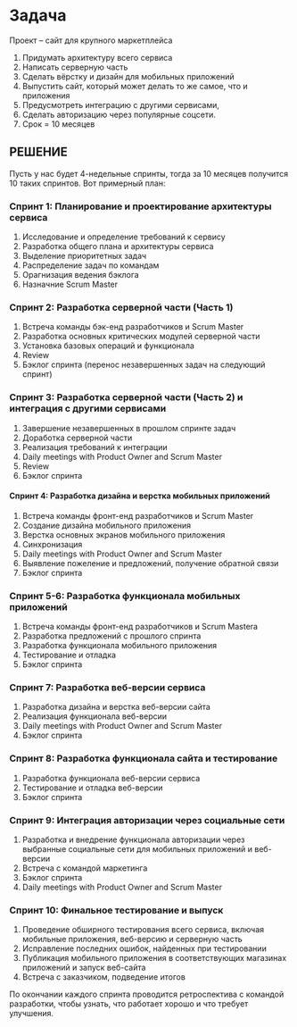 # Задача

Проект – сайт для крупного маркетплейса
1. Придумать архитектуру всего сервиса
2. Написать серверную часть
3. Сделать вёрстку и дизайн для мобильных приложений
4. Выпустить сайт, который может делать то же самое, что и приложения
5. Предусмотреть интеграцию с другими сервисами,
6. Сделать авторизацию через популярные соцсети.
7. Срок = 10 месяцев

## РЕШЕНИЕ

Пусть у нас будет 4-недельные спринты, тогда за 10 месяцев получится 10 таких спринтов. Вот примерный план:

### Спринт 1: Планирование и проектирование архитектуры сервиса
1. Исследование и определение требований к сервису
2. Разработка общего плана и архитектуры сервиса
3. Выделение приоритетных задач
4. Распределение задач по командам
5. Орагнизация ведения бэклога
6. Назначние Scrum Master

### Спринт 2: Разработка серверной части (Часть 1)
1. Встреча команды бэк-енд разработчиков и Scrum Master
2. Разработка основных критических модулей серверной части
3. Установка базовых операций и функционала
4. Review
5. Бэклог спринта (перенос незавершенных задач на следующий спринт)

### Спринт 3: Разработка серверной части (Часть 2) и интеграция с другими сервисами
1. Завершение незавершенных в прошлом спринте задач
2. Доработка серверной части
3. Реализация требований к интеграции
4. Daily meetings with Product Owner and Scrum Master
5. Review
6. Бэклог спринта

#### Спринт 4: Разработка дизайна и верстка мобильных приложений
1. Встреча команды фронт-енд разработчиков и Scrum Master
2. Создание дизайна мобильного приложения
3. Верстка основных экранов мобильного приложения
4. Синхронизация
5. Daily meetings with Product Owner and Scrum Master
6. Выявление пожеление и предложений, получение обратной связи
7. Бэклог спринта

### Спринт 5-6: Разработка функционала мобильных приложений
1. Встреча команды фронт-енд разработчиков и Scrum Masterа
2. Разработка предложений с прошлого спринта
3. Разработка функционала мобильного приложения
4. Тестирование и отладка
5. Бэклог спринта

### Спринт 7: Разработка веб-версии сервиса
1. Разработка дизайна и верстка веб-версии сайта
2. Реализация функционала веб-версии
3. Daily meetings with Product Owner and Scrum Master
4. Бэклог спринта

### Спринт 8: Разработка функционала сайта и тестирование
1. Разработка функционала веб-версии сервиса
2. Тестирование и отладка веб-версии
3. Бэклог спринта

### Спринт 9: Интеграция авторизации через социальные сети
1. Разработка и внедрение функционала авторизации через выбранные социальные сети для мобильных приложений и веб-версии
2. Встреча с командой маркетинга
3. Бэклог спринта
4. Daily meetings with Product Owner and Scrum Master

### Спринт 10: Финальное тестирование и выпуск
1. Проведение обширного тестирования всего сервиса, включая мобильные приложения, веб-версию и серверную часть
2. Исправление последних ошибок, найденных при тестировании
3. Публикация мобильного приложения в соответствующих магазинах приложений и запуск веб-сайта
4. Встреча с заказчиком, подведение итогов

По окончании каждого спринта проводится ретроспектива с командой разработки, чтобы узнать, что работает хорошо и что требует улучшения.